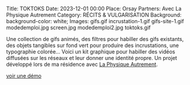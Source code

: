 Title: TOKTOKS
Date: 2023-12-01 00:00
Place: Orsay
Partners: Avec La Physique Autrement
Category: RÉCITS & VULGARISATION
Background: background-color: white;
Images: gifs.gif
    incrustation-1.gif
    gifs-site-1.gif
    modedemploi.jpg
    screen.jpg
    modedemploi2.jpg
    toktoks.gif

Une collection de gifs animés, des filtres pour habiller des gifs existants, des objets tangibles sur fond vert pour produire des incrustations, une typographie colorée… Voici un kit graphique pour habiller des vidéos diffusées sur les réseaux et leur donner une identité propre. Un projet développé lors de ma résidence avec [La Physique Autrement](https://hebergement.universite-paris-saclay.fr/supraconductivite/projet/toktoks/).

[voir une démo](https://youtu.be/uIqkitE1gqQ?feature=shared)